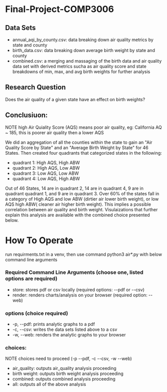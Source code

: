 # Final-Project-COMP3006

  ## Data Sets 
  - annual_aqi_by_county.csv: data breaking down air quality metrics by state and county
  - birth_data.csv: data breaking down average birth weight by state and county
  - combined.csv: a merging and massaging of the birth data and air quality data set with derived metrics sucha as air quality score 
  and state breakdowns of min, max, and avg birth weights for further analysis
  
  ## Research Question
  Does the air quality of a given state have an  effect on birth weights?
     
     
  ## Conclusiuon:
  NOTE high Air Quiality Score (AQS) means poor air quality, eg: California AQ ~ 185, this is poorer air quality then a lower AQS
  
  We did an aggregation of all the counties within the state to gain an "Air Quality Score by State" and an "Average Birth Weight by State" for 46 States. 
  Then created four quadrants that categorized states in the following: 
  
  - quadrant 1: High AQS, High ABW 
  - quadrant 2: High AQS, Low ABW
  - quadrant 3: Low AQS, Low ABW
  - quadrant 4: Low AQS, High ABW
  
  Out of 46 States,  14 are in quadrant 2, 14  are in quadrant 4, 9  are in quadrant quadrant 1, and 9 are in quadrant 3. 
  Over 60% of the states fall in a category of High AQS and low ABW (dirtier air lower birth weight), or low AQS high ABW( cleaner air higher birth weight).
  This  implies a possible correlation between air quality and birth weight. Visulaizations that further explain this analysis are available with the combined         choice presented below.
  
  # How To Operate
  run requirments.txt in a venv, then use command python3 air*.py with below command line arguments
  
  ### Required Command Line Arguments (choose one, listed options are required)
  - store:  stores pdf or csv locally (required options: --pdf or  --csv)
  - render: renders charts/analysis on your browser (required option: --web)
  
  ### options (choice required)
  - -p, --pdf:   prints analytic graphs to a pdf 
  - -c, --csv:  writes the data sets listed above to a csv
  - -w, --web:  renders the analytic graphs to your browser 
 
  ### choices:
  NOTE choices need to proceed (-p --pdf, -c --csv, -w --web)
  - air_quality:  outputs air_quality analysis proceeding  
  - birth weight: outputs birth weight analysis proceeding 
  - combined:     outputs combined analysis proceeding 
  - all:            outputs all of the above analysis 



  
  

  
  
  
  
